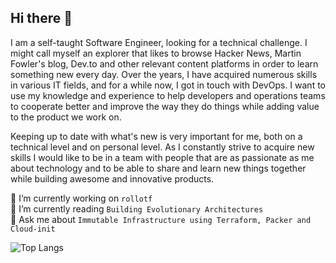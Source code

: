 ## Hi there 👋

I am a self-taught Software Engineer, looking for a technical challenge. I might call myself an explorer that likes to browse Hacker News, Martin Fowler's blog, Dev.to and other relevant content platforms in order to learn something new every day.
Over the years, I have acquired numerous skills in various IT fields, and for a while now, I got in touch with DevOps. I want to use my knowledge and experience to help developers and operations teams to cooperate better and improve the way they do things while adding value to the product we work on.

Keeping up to date with what's new is very important for me, both on a technical level and on personal level. As I constantly strive to acquire new skills I would like to be in a team with people that are as passionate as me about technology and to be able to share and learn new things together while building awesome and innovative products.

🔭 I’m currently working on `rollotf`  
🌱 I’m currently reading `Building Evolutionary Architectures`  
💬 Ask me about `Immutable Infrastructure using Terraform, Packer and Cloud-init`  

![Top Langs](https://github-readme-stats.vercel.app/api/top-langs/?username=heh9&theme=buefy&layout=compact)

